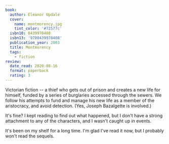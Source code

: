 ```yaml
---
book:
  author: Eleanor Updale
  cover:
    name: montmorency.jpg
    tint_color: '#72577c'
  isbn10: 0439978408
  isbn13: '9780439978408'
  publication_year: 2003
  title: Montmorency
  tags:
    - fiction
review:
  date_read: 2020-08-16
  format: paperback
  rating: 3
---
```


Victorian fiction -- a thief who gets out of prison and creates a new life for himself, funded by a series of burglaries accessed through the sewers.
We follow his attempts to fund and manage his new life as a member of the aristocracy, and avoid detection.
(Yes, Joseph Bazalgette is involved.)

It's fine?
I kept reading to find out what happened, but I don't have a strong attachment to any of the characters, and I wasn't caught up in events.

It's been on my shelf for a long time.
I'm glad I've read it now, but I probably won't read the sequels.